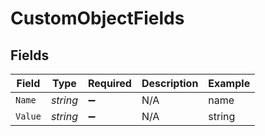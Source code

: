 # CustomObjectFields


## Fields

| Field              | Type               | Required           | Description        | Example            |
| ------------------ | ------------------ | ------------------ | ------------------ | ------------------ |
| `Name`             | *string*           | :heavy_minus_sign: | N/A                | name               |
| `Value`            | *string*           | :heavy_minus_sign: | N/A                | string             |